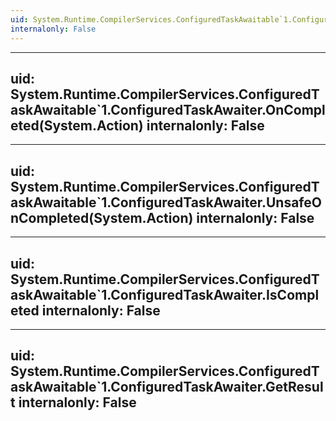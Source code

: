 ```yaml
---
uid: System.Runtime.CompilerServices.ConfiguredTaskAwaitable`1.ConfiguredTaskAwaiter
internalonly: False
---
```


---
uid: System.Runtime.CompilerServices.ConfiguredTaskAwaitable`1.ConfiguredTaskAwaiter.OnCompleted(System.Action)
internalonly: False
---

---
uid: System.Runtime.CompilerServices.ConfiguredTaskAwaitable`1.ConfiguredTaskAwaiter.UnsafeOnCompleted(System.Action)
internalonly: False
---

---
uid: System.Runtime.CompilerServices.ConfiguredTaskAwaitable`1.ConfiguredTaskAwaiter.IsCompleted
internalonly: False
---

---
uid: System.Runtime.CompilerServices.ConfiguredTaskAwaitable`1.ConfiguredTaskAwaiter.GetResult
internalonly: False
---
